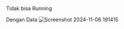 Tidak bisa Running

Dengan Data
![Screenshot 2024-11-06 191415](https://github.com/user-attachments/assets/69cb771f-ced3-4cd9-81a6-7a6d7b9761a4)
